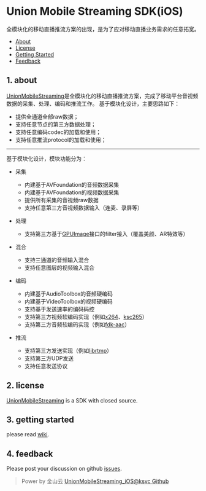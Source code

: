 # Union Mobile Streaming SDK(iOS)

全模块化的移动直播推流方案的出现，是为了应对移动直播业务需求的任意拓宽。

* [About](#1-about)
* [License](#2-license)
* [Getting Started](#3-getting-started)
* [Feedback](#4-feedback)

## 1. about
[UnionMobileStreaming][ums]是全模块化的移动直播推流方案，完成了移动平台音视频数据的采集、处理、编码和推流工作。
基于模块化设计，主要思路如下：
* 提供全通道全部raw数据；
* 支持任意节点的第三方数据处理；
* 支持任意编码codec的加载和使用；
* 支持任意推流protocol的加载和使用；
---
基于模块化设计，模块功能分为：

* 采集
    * 内建基于AVFoundation的音频数据采集
    * 内建基于AVFoundation的视频数据采集
    * 提供所有采集的音视频raw数据
    * 支持任意第三方音视频数据输入（连麦、录屏等）

* 处理
    * 支持第三方基于[GPUImage][gpuimage]接口的filter接入（覆盖美颜、AR特效等）

* 混合
    * 支持三通道的音频输入混合
    * 支持任意图层的视频输入混合

* 编码
    * 内建基于AudioToolbox的音频硬编码
    * 内建基于VideoToolbox的视频硬编码
    * 支持基于发送速率的编码码控
    * 支持第三方视频软编码实现（例如[x264][x264]、[ksc265][ksc265]）
    * 支持第三方音频软编码实现（例如[fdk-aac][fdk-aac]）
  
* 推流
    * 支持第三方发送实现（例如[librtmp][librtmp]）
    * 支持第三方UDP发送
    * 支持任意发送协议

## 2. license
[UnionMobileStreaming][ums] is a SDK with closed source.

## 3. getting started
please read [wiki][wiki].

## 4. feedback
Please post your discussion on github [issues][issues].
 
[ums]:https://github.com/ksvc/UnionMobileStreaming_iOS
[ksc265]:https://github.com/ksvc/ks265codec
[x264]:https://www.videolan.org/developers/x264.html
[fdk-aac]:http://wiki.hydrogenaud.io/index.php?title=Fraunhofer_FDK_AAC#.28lib.29fdk-aac
[librtmp]:https://rtmpdump.mplayerhq.hu/librtmp.3.html
[gpuimage]:https://github.com/BradLarson/GPUImage
[license]:https://github.com/ksvc/UnionMobileStreaming_iOS/blob/master/LICENSE
[wiki]:https://github.com/ksvc/UnionMobileStreaming_iOS/wiki
[issues]:https://github.com/ksvc/UnionMobileStreaming_iOS/issues

> Power by 金山云 [UnionMobileStreaming_iOS@ksvc Github](https://github.com/ksvc/UnionMobileStreaming_iOS)
